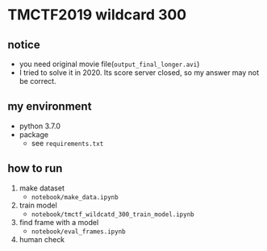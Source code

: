 # TMCTF2019 wildcard 300

## notice
- you need original movie file(`output_final_longer.avi`)
- I tried to solve it in 2020. Its score server closed, so my answer may not be correct.

## my environment
- python 3.7.0
- package
  - see `requirements.txt`

## how to run
1. make dataset
    - `notebook/make_data.ipynb`
1. train model
    - `notebook/tmctf_wildcatd_300_train_model.ipynb`
1. find frame with a model
    - `notebook/eval_frames.ipynb`
1. human check
